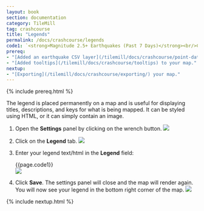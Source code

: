 ```yaml
---
layout: book
section: documentation
category: TileMill
tag: crashcourse
title: "Legends"
permalink: /docs/crashcourse/legends
code1: `<strong>Magnitude 2.5+ Earthquakes (Past 7 Days)</strong><br/>Circle size indicates magnitude of earthquake.`
prereq:
- "[Added an earthquake CSV layer](/tilemill/docs/crashcourse/point-data) to your TileMill project."
- "[Added tooltips](/tilemill/docs/crashcourse/tooltips) to your map."
nextup:
- "[Exporting](/tilemill/docs/crashcourse/exporting/) your map."
---
```


{% include prereq.html %}

The legend is placed permanently on a map and is useful for displaying titles, descriptions, and keys for what is being mapped. It can be styled using HTML, or it can simply contain an image.

1. Open the **Settings** panel by clicking on the wrench button.
  ![](/tilemill/assets/pages/project-settings-1.png)
2. Click on the **Legend** tab.
  ![](/tilemill/assets/pages/legend-1.png)
3. Enter your legend text/html in the **Legend** field:

      {{page.code1}}<br>
  ![](/tilemill/assets/pages/legend-2.png)
4. Click **Save**. The settings panel will close and the map will render again. You will now see your legend in the bottom right corner of the map.
  ![](/tilemill/assets/pages/legend-3.png)

{% include nextup.html %}